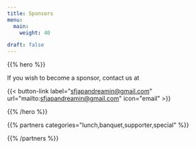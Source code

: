 ```yaml
---
title: Sponsors
menu:
  main:
    weight: 40

draft: false
---
```


{{% hero %}}

If you wish to become a sponsor, contact us at

{{< button-link label="sfjapandreamin@gmail.com"
                url="mailto:sfjapandreamin@gmail.com"
                icon="email" >}} 


{{% /hero %}}


<!-- Parteners list -->

<!--
<section class="content">
<h2>Coming Soon</h2>
</section>
-->

{{% partners categories="lunch,banquet,supporter,special" %}}

{{% /partners %}}